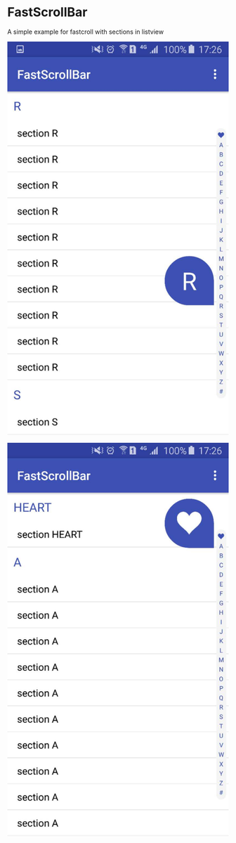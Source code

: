# FastScrollBar
A simple example for fastcroll with sections in listview

![letter](/fastscroll_sc1.jpg)

![image](/fastscroll_sc2.jpg)
